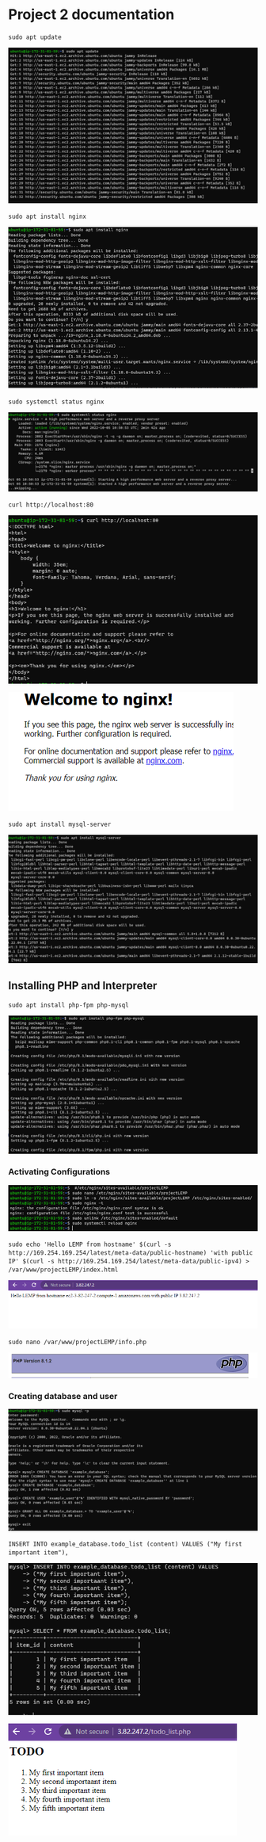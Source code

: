 # Project 2 documentation


`sudo apt update`

![update](./Images/apt_update.PNG)

`sudo apt install nginx`

![install_nginx](./Images/Install_nginx.PNG)

`sudo systemctl status nginx`

![nginx-status](./Images/nginx_status.PNG)

`curl http://localhost:80`

![nginx_on_terminal](./Images/nginx_on_terminal.PNG)

![nginx_welcome_page](./Images/nginx_welcome_page.PNG)

`sudo apt install mysql-server`

![installing_mysql](./Images/Installing_mysql.PNG)

## Installing PHP and Interpreter

`sudo apt install php-fpm php-mysql`

![installing_php](./Images/Installing_php.PNG)

### Activating Configurations

![activating_configurations](./Images/Activating_configurations.PNG)

`sudo echo 'Hello LEMP from hostname' $(curl -s http://169.254.169.254/latest/meta-data/public-hostname) 'with public IP' $(curl -s http://169.254.169.254/latest/meta-data/public-ipv4) > /var/www/projectLEMP/index.html`

![landing_page_for_html](./Images/result.PNG)

`sudo nano /var/www/projectLEMP/info.php`

![php_info_page](./Images/php_info.PNG)

### Creating database and user

![creating_database_and_user](./Images/creating-user-and-database.PNG)

`INSERT INTO example_database.todo_list (content) VALUES ("My first important item"),`

![to_do_list](./Images/creating_to-do-list_on_mysql.PNG)

![to_do_list_on_browser](./Images/To-do-browser.PNG)
